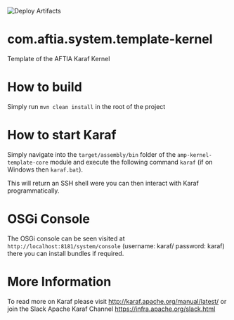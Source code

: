 ![Deploy Artifacts](https://github.com/AFTIA/com.aftia.amp.amp-kernel-template/workflows/Deploy%20Artifacts/badge.svg?branch=main)

# com.aftia.system.template-kernel
Template of the AFTIA Karaf Kernel

# How to build

Simply run `mvn clean install` in the root of the project

# How to start Karaf

Simply navigate into the `target/assembly/bin` folder of the `amp-kernel-template-core` module and execute the following command `karaf` (if on Windows then `karaf.bat`).

This will return an SSH shell were you can then interact with Karaf programmatically.

# OSGi Console

The OSGi console can be seen visited at `http://localhost:8181/system/console` (username: karaf/ password: karaf) there you can install bundles if required.

# More Information

To read more on Karaf please visit http://karaf.apache.org/manual/latest/ or join the Slack Apache Karaf Channel https://infra.apache.org/slack.html

